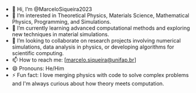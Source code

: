 - 👋 Hi, I’m @MarceloSiqueira2023
- 👀 I’m interested in Theoretical Physics, Materials Science, Mathematical Physics, Programming, and Simulations.
- 🌱 I’m currently learning advanced computational methods and exploring new techniques in material simulations.
- 💞️ I’m looking to collaborate on research projects involving numerical simulations, data analysis in physics, or developing algorithms for scientific computing.
- 📫 How to reach me: [marcelo.siqueira@unifap.br]
- 😄 Pronouns: He/Him
- ⚡ Fun fact: I love merging physics with code to solve complex problems and I'm always curious about how theory meets computation.


<!---
MarceloSiqueira2023/MarceloSiqueira2023 is a ✨ special ✨ repository because its `README.md` (this file) appears on your GitHub profile.
You can click the Preview link to take a look at your changes.
--->
